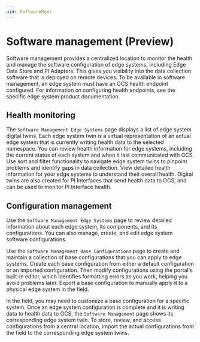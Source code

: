 ```yaml
---
uid: SoftwareMgmt
---
```


# Software management (Preview)

Software management provides a centralized location to monitor the health and manage the software configuration of edge systems, including Edge Data Store and PI Adapters. This gives you visibility into the data collection software that is deployed on remote devices. To be available in software management, an edge system must have an OCS health endpoint configured. For information on configuring health endpoints, see the specific edge system product documentation.

## Health monitoring

The `Software Management Edge Systems` page displays a list of edge system digital twins. Each edge system twin is a virtual representation of an actual edge system that is currently writing health data to the selected namespace. You can review health information for edge systems, including the current status of each system and when it last communicated with OCS. Use sort and filter functionality to navigate edge system twins to pinpoint problems and identify gaps in data collection. View detailed health information for your edge systems to understand their overall health. Digital twins are also created for PI Interfaces that send health data to OCS, and can be used to monitor PI Interface health. 

## Configuration management

Use the `Software Management Edge Systems` page to review detailed information about each edge system, its components, and its configurations. You can also manage, create, and edit edge system software configurations.

Use the `Software Management Base Configurations` page to create and maintain a collection of base configurations that you can apply to edge systems. Create each base configuration from either a default configuration or an imported configuration. Then modify configurations using the portal's built-in editor, which identifies formatting errors as you work, helping you avoid problems later. Export a base configuration to manually apply it to a physical edge system in the field.

In the field, you may need to customize a base configuration for a specific system. Once an edge system configuration is complete and it is writing data to health data to OCS, the `Software Management` page shows its corresponding edge system twin. To store, review, and access configurations from a central location, import the actual configurations from the field to the corresponding edge system twins. 
